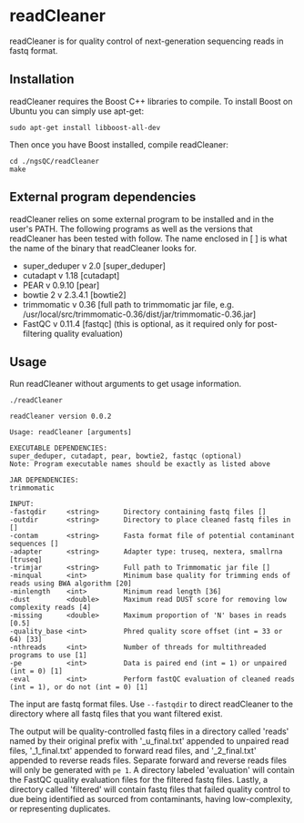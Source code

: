 readCleaner
===========

readCleaner is for quality control of next-generation sequencing reads in fastq format.

## Installation

readCleaner requires the Boost C++ libraries to compile. To install Boost on Ubuntu you can simply use apt-get:

	sudo apt-get install libboost-all-dev

Then once you have Boost installed, compile readCleaner:

	cd ./ngsQC/readCleaner
	make

## External program dependencies

readCleaner relies on some external program to be installed and in the user's PATH. The following programs as well as the versions that readCleaner has been tested with follow. The name enclosed in [ ] is what the name of the binary that readCleaner looks for.

* super_deduper v 2.0 [super_deduper]
* cutadapt v 1.18 [cutadapt]
* PEAR v 0.9.10 [pear]
* bowtie 2 v 2.3.4.1 [bowtie2]
* trimmomatic v 0.36 [full path to trimmomatic jar file, e.g. /usr/local/src/trimmomatic-0.36/dist/jar/trimmomatic-0.36.jar]
* FastQC v 0.11.4 [fastqc] (this is optional, as it required only for post-filtering quality evaluation)

## Usage

Run readCleaner without arguments to get usage information.

	./readCleaner

	readCleaner version 0.0.2

	Usage: readCleaner [arguments]

	EXECUTABLE DEPENDENCIES:
	super_deduper, cutadapt, pear, bowtie2, fastqc (optional)
	Note: Program executable names should be exactly as listed above

	JAR DEPENDENCIES:
	trimmomatic

	INPUT:
	-fastqdir     <string>      Directory containing fastq files []
	-outdir       <string>      Directory to place cleaned fastq files in []
	-contam       <string>      Fasta format file of potential contaminant sequences []
	-adapter      <string>      Adapter type: truseq, nextera, smallrna [truseq]
	-trimjar      <string>      Full path to Trimmomatic jar file []
	-minqual      <int>         Minimum base quality for trimming ends of reads using BWA algorithm [20]
	-minlength    <int>         Minimum read length [36]
	-dust         <double>      Maximum read DUST score for removing low complexity reads [4]
	-missing      <double>      Maximum proportion of 'N' bases in reads [0.5]
	-quality_base <int>         Phred quality score offset (int = 33 or 64) [33]
	-nthreads     <int>         Number of threads for multithreaded programs to use [1]
	-pe           <int>         Data is paired end (int = 1) or unpaired (int = 0) [1]
	-eval         <int>         Perform fastQC evaluation of cleaned reads (int = 1), or do not (int = 0) [1]

The input are fastq format files. Use `--fastqdir` to direct readCleaner to the directory where all fastq files that you want filtered exist.

The output will be quality-controlled fastq files in a directory called 'reads' named by their original prefix with '_u_final.txt' appended to unpaired read files, '_1_final.txt' appended to forward read files, and '_2_final.txt' appended to reverse reads files. Separate forward and reverse reads files will only be generated with `pe 1`. A directory labeled 'evaluation' will contain the FastQC quality evaluation files for the filtered fastq files. Lastly, a directory called 'filtered' will contain fastq files that failed quality control to due being identified as sourced from contaminants, having low-complexity, or representing duplicates. 
